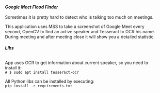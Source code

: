 **_Google Meet Flood Finder_**\
<br/>
Sometimes it is pretty hard to detect who is talking too much on meetings.
<br/>

This application uses MSS to take a screenshot of Google Meet every second,
OpenCV to find an active speaker and Tesseract to OCR his name.
<br/>
During meeting and after meeting close it will show you a detailed statistic.
<br/>

###### **Libs**
App uses OCR to get information about current speaker, so you need to install it:
<br/>
`# $ sudo apt install tesseract-ocr`
<br/>

All Python libs can be installed by executing:
<br/>
`pip install -r requirements.txt`